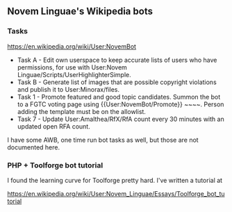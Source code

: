 ## Novem Linguae's Wikipedia bots

### Tasks

https://en.wikipedia.org/wiki/User:NovemBot

- Task A - Edit own userspace to keep accurate lists of users who have permissions, for use with User:Novem Linguae/Scripts/UserHighlighterSimple.
- Task B - Generate list of images that are possible copyright violations and publish it to User:Minorax/files.
- Task 1 - Promote featured and good topic candidates. Summon the bot to a FGTC voting page using {{User:NovemBot/Promote}} ~~~~. Person adding the template must be on the allowlist.
- Task 7 - Update User:Amalthea/RfX/RfA count every 30 minutes with an updated open RFA count.

I have some AWB, one time run bot tasks as well, but those are not documented here.

### PHP + Toolforge bot tutorial

I found the learning curve for Toolforge pretty hard. I've written a tutorial at

https://en.wikipedia.org/wiki/User:Novem_Linguae/Essays/Toolforge_bot_tutorial
